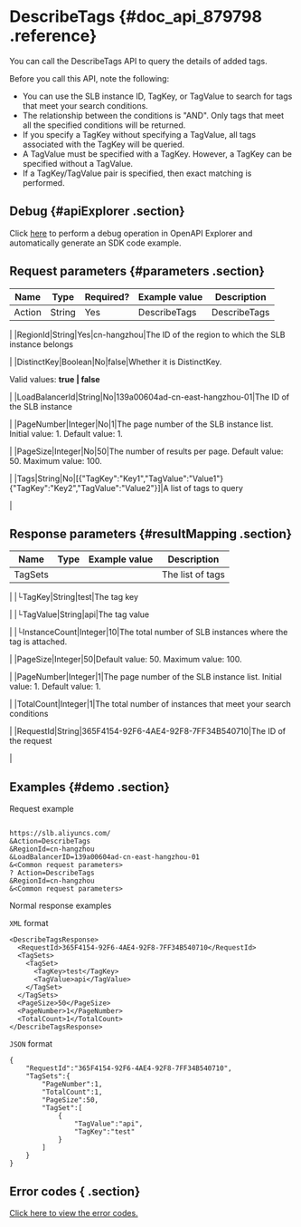 # DescribeTags {#doc_api_879798 .reference}

You can call the DescribeTags API to query the details of added tags.

Before you call this API, note the following:

-   You can use the SLB instance ID, TagKey, or TagValue to search for tags that meet your search conditions.
-   The relationship between the conditions is "AND". Only tags that meet all the specified conditions will be returned.
-   If you specify a TagKey without specifying a TagValue, all tags associated with the TagKey will be queried.
-   A TagValue must be specified with a TagKey. However, a TagKey can be specified without a TagValue.
-   If a TagKey/TagValue pair is specified, then exact matching is performed.

## Debug {#apiExplorer .section}

Click [here](https://api.aliyun.com/#product=Slb&api=DescribeTags) to perform a debug operation in OpenAPI Explorer and automatically generate an SDK code example.

## Request parameters {#parameters .section}

|Name|Type|Required?|Example value|Description|
|----|----|---------|-------------|-----------|
|Action|String|Yes|DescribeTags|DescribeTags

 |
|RegionId|String|Yes|cn-hangzhou|The ID of the region to which the SLB instance belongs

 |
|DistinctKey|Boolean|No|false|Whether it is DistinctKey.

 Valid values: **true | false**

 |
|LoadBalancerId|String|No|139a00604ad-cn-east-hangzhou-01|The ID of the SLB instance

 |
|PageNumber|Integer|No|1|The page number of the SLB instance list. Initial value: 1. Default value: 1.

 |
|PageSize|Integer|No|50|The number of results per page. Default value: 50. Maximum value: 100.

 |
|Tags|String|No|\[\{"TagKey":"Key1","TagValue":"Value1"\}\{"TagKey":"Key2","TagValue":"Value2"\}\]|A list of tags to query

 |

## Response parameters {#resultMapping .section}

|Name|Type|Example value|Description|
|----|----|-------------|-----------|
|TagSets| | |The list of tags

 |
|└TagKey|String|test|The tag key

 |
|└TagValue|String|api|The tag value

 |
|└InstanceCount|Integer|10|The total number of SLB instances where the tag is attached.

 |
|PageSize|Integer|50|Default value: 50. Maximum value: 100.

 |
|PageNumber|Integer|1|The page number of the SLB instance list. Initial value: 1. Default value: 1.

 |
|TotalCount|Integer|1|The total number of instances that meet your search conditions

 |
|RequestId|String|365F4154-92F6-4AE4-92F8-7FF34B540710|The ID of the request

 |

## Examples {#demo .section}

Request example

``` {#request_demo}

https://slb.aliyuncs.com/
&Action=DescribeTags
&RegionId=cn-hangzhou
&LoadBalancerID=139a00604ad-cn-east-hangzhou-01
&<Common request parameters>
? Action=DescribeTags
&RegionId=cn-hangzhou
&<Common request parameters>

```

Normal response examples

`XML` format

``` {#xml_return_success_demo}
<DescribeTagsResponse>
  <RequestId>365F4154-92F6-4AE4-92F8-7FF34B540710</RequestId>
  <TagSets>
    <TagSet>
      <TagKey>test</TagKey>
      <TagValue>api</TagValue>
    </TagSet>
  </TagSets>
  <PageSize>50</PageSize>
  <PageNumber>1</PageNumber>
  <TotalCount>1</TotalCount>
</DescribeTagsResponse>

```

`JSON` format

``` {#json_return_success_demo}
{
	"RequestId":"365F4154-92F6-4AE4-92F8-7FF34B540710",
	"TagSets":{
		"PageNumber":1,
		"TotalCount":1,
		"PageSize":50,
		"TagSet":[
			{
				"TagValue":"api",
				"TagKey":"test"
			}
		]
	}
}
```

## Error codes { .section}

[Click here to view the error codes.](https://error-center.aliyun.com/status/product/Slb)

